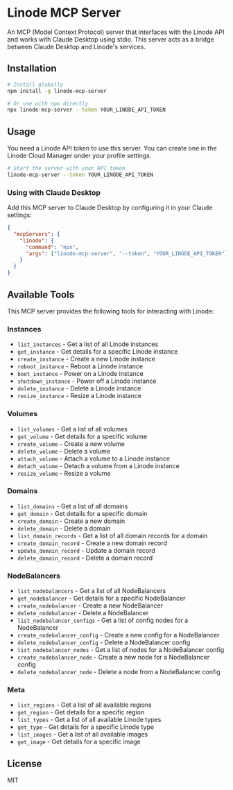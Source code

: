 # Linode MCP Server

An MCP (Model Context Protocol) server that interfaces with the Linode API and works with Claude Desktop using stdio. This server acts as a bridge between Claude Desktop and Linode's services.

## Installation

```bash
# Install globally
npm install -g linode-mcp-server

# Or use with npx directly
npx linode-mcp-server --token YOUR_LINODE_API_TOKEN
```

## Usage

You need a Linode API token to use this server. You can create one in the Linode Cloud Manager under your profile settings.

```bash
# Start the server with your API token
linode-mcp-server --token YOUR_LINODE_API_TOKEN
```

### Using with Claude Desktop

Add this MCP server to Claude Desktop by configuring it in your Claude settings:

```json
{
  "mcpServers": {
    "linode": {
      "command": "npx",
      "args": ["linode-mcp-server", "--token", "YOUR_LINODE_API_TOKEN"]
    }
  }
}
```

## Available Tools

This MCP server provides the following tools for interacting with Linode:

### Instances
- `list_instances` - Get a list of all Linode instances
- `get_instance` - Get details for a specific Linode instance
- `create_instance` - Create a new Linode instance
- `reboot_instance` - Reboot a Linode instance
- `boot_instance` - Power on a Linode instance
- `shutdown_instance` - Power off a Linode instance
- `delete_instance` - Delete a Linode instance
- `resize_instance` - Resize a Linode instance

### Volumes
- `list_volumes` - Get a list of all volumes
- `get_volume` - Get details for a specific volume
- `create_volume` - Create a new volume
- `delete_volume` - Delete a volume
- `attach_volume` - Attach a volume to a Linode instance
- `detach_volume` - Detach a volume from a Linode instance
- `resize_volume` - Resize a volume

### Domains
- `list_domains` - Get a list of all domains
- `get_domain` - Get details for a specific domain
- `create_domain` - Create a new domain
- `delete_domain` - Delete a domain
- `list_domain_records` - Get a list of all domain records for a domain
- `create_domain_record` - Create a new domain record
- `update_domain_record` - Update a domain record
- `delete_domain_record` - Delete a domain record

### NodeBalancers
- `list_nodebalancers` - Get a list of all NodeBalancers
- `get_nodebalancer` - Get details for a specific NodeBalancer
- `create_nodebalancer` - Create a new NodeBalancer
- `delete_nodebalancer` - Delete a NodeBalancer
- `list_nodebalancer_configs` - Get a list of config nodes for a NodeBalancer
- `create_nodebalancer_config` - Create a new config for a NodeBalancer
- `delete_nodebalancer_config` - Delete a NodeBalancer config
- `list_nodebalancer_nodes` - Get a list of nodes for a NodeBalancer config
- `create_nodebalancer_node` - Create a new node for a NodeBalancer config
- `delete_nodebalancer_node` - Delete a node from a NodeBalancer config

### Meta
- `list_regions` - Get a list of all available regions
- `get_region` - Get details for a specific region
- `list_types` - Get a list of all available Linode types
- `get_type` - Get details for a specific Linode type
- `list_images` - Get a list of all available images
- `get_image` - Get details for a specific image

## License

MIT
